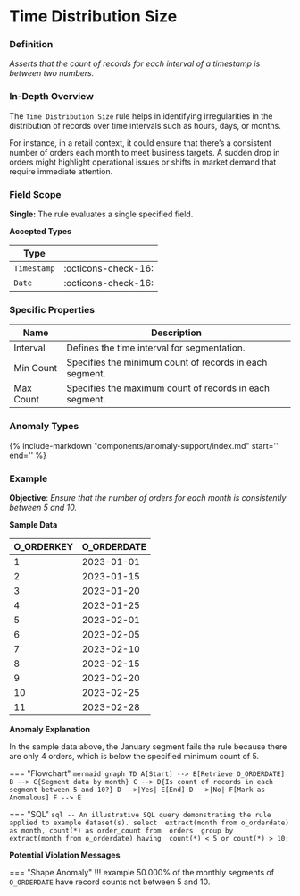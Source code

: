 # Time Distribution Size

### Definition

*Asserts that the count of records for each interval of a timestamp is between two numbers.*

### In-Depth Overview

The `Time Distribution Size` rule helps in identifying irregularities in the distribution of records over time intervals such as hours, days, or months.

For instance, in a retail context, it could ensure that there’s a consistent number of orders each month to meet business targets. A sudden drop in orders might highlight operational issues or shifts in market demand that require immediate attention.

### Field Scope

**Single:** The rule evaluates a single specified field.

**Accepted Types**

| Type        |                          |
|-------------|--------------------------|
| `Timestamp` | <div style="text-align:center">:octicons-check-16:</div> |
| `Date`      | <div style="text-align:center">:octicons-check-16:</div> |

### Specific Properties

| Name          | Description                                            |
|---------------|--------------------------------------------------------|
| <div class="text-primary">Interval</div>      | Defines the time interval for segmentation.            |
| <div class="text-primary">Min Count</div>     | Specifies the minimum count of records in each segment. |
| <div class="text-primary">Max Count</div>     | Specifies the maximum count of records in each segment. |

### Anomaly Types

{%
    include-markdown "components/anomaly-support/index.md"
    start='<!-- shape-only--start -->'
    end='<!-- shape-only--end -->'
%}

### Example

**Objective**: *Ensure that the number of orders for each month is consistently between 5 and 10.*

**Sample Data**

| O_ORDERKEY | O_ORDERDATE  |
|------------|--------------|
| 1          | 2023-01-01   |
| 2          | 2023-01-15   |
| 3          | 2023-01-20   |
| 4          | 2023-01-25   |
| 5          | 2023-02-01   |
| 6          | 2023-02-05   |
| 7          | 2023-02-10   |
| 8          | 2023-02-15   |
| 9          | 2023-02-20   |
| 10         | 2023-02-25   |
| 11         | 2023-02-28   |

**Anomaly Explanation**

In the sample data above, the January segment fails the rule because there are only 4 orders, which is below the specified minimum count of 5.

=== "Flowchart"
    ```mermaid
    graph TD
    A[Start] --> B[Retrieve O_ORDERDATE]
    B --> C{Segment data by month}
    C --> D{Is count of records in each segment between 5 and 10?}
    D -->|Yes| E[End]
    D -->|No| F[Mark as Anomalous]
    F --> E
    ```

=== "SQL"
    ```sql
    -- An illustrative SQL query demonstrating the rule applied to example dataset(s).
    select 
        extract(month from o_orderdate) as month,
        count(*) as order_count
    from 
        orders 
    group by 
        extract(month from o_orderdate)
    having 
        count(*) < 5
        or count(*) > 10;
    ```

**Potential Violation Messages**

=== "Shape Anomaly"
    !!! example
        50.000% of the monthly segments of `O_ORDERDATE` have record counts not between 5 and 10.
